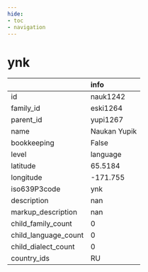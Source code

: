 ```yaml
---
hide:
- toc
- navigation
---
```

# ynk
|                      | info         |
|:---------------------|:-------------|
| id                   | nauk1242     |
| family_id            | eski1264     |
| parent_id            | yupi1267     |
| name                 | Naukan Yupik |
| bookkeeping          | False        |
| level                | language     |
| latitude             | 65.5184      |
| longitude            | -171.755     |
| iso639P3code         | ynk          |
| description          | nan          |
| markup_description   | nan          |
| child_family_count   | 0            |
| child_language_count | 0            |
| child_dialect_count  | 0            |
| country_ids          | RU           |